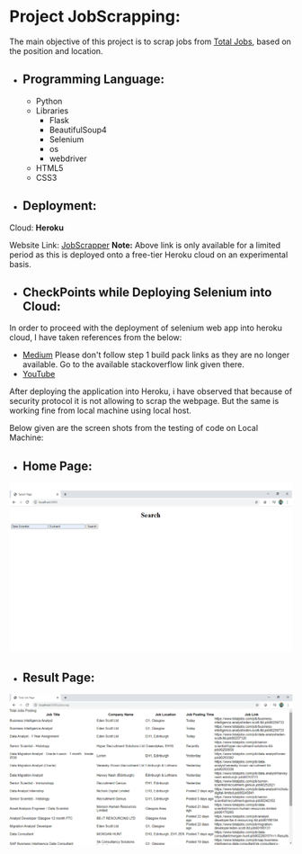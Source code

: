 # Project JobScrapping:
The main objective of this project is to scrap jobs from [Total Jobs](https://www.totaljobs.com/), based on the position and location.
- ## Programming Language:
  - Python
  - Libraries
    - Flask
    - BeautifulSoup4
    - Selenium
    - os
    - webdriver
  - HTML5
  - CSS3
 
- ## Deployment:
 
 Cloud: **Heroku**
 
 Website Link: [JobScrapper](https://desolate-meadow-45092.herokuapp.com/)
 **Note:** Above link is only available for a limited period as this is deployed onto a free-tier Heroku cloud on an experimental basis. 
 
- ## CheckPoints while Deploying Selenium into Cloud:
 In order to proceed with the deployment of selenium web app into heroku cloud, I have taken references from the below:
  - [Medium](https://medium.com/@mikelcbrowne/running-chromedriver-with-python-selenium-on-heroku-acc1566d161c)
 Please don't follow step 1 build pack links as they are no longer available. Go to the available stackoverflow link given there.
  - [YouTube](https://www.youtube.com/watch?v=Ven-pqwk3ec&t=305s)
 
  After deploying the application into Heroku, i have observed that because of security protocol it is not allowing to scrap the webpage. But the same is working fine from local machine using local host.
 
 Below given are the screen shots from the testing of code on Local Machine:
 
 - ## Home Page:
 ![Alt text](HomePage.png)
 
  - ## Result Page:
  ![Alt text](ResultPage.png)
 

